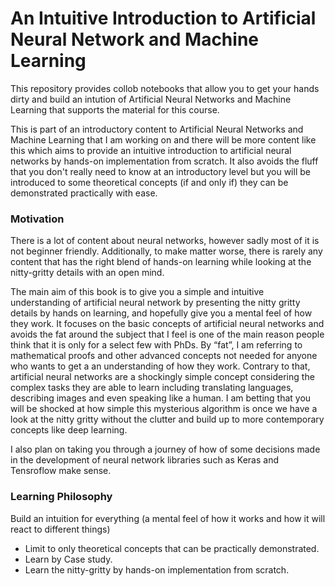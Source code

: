 # An Intuitive Introduction to Artificial Neural Network and Machine Learning

This repository provides collob notebooks that allow you to get your hands dirty and build an intution of Artificial Neural Networks and Machine Learning that supports the material for this course.

This is part of an introductory content to Artificial Neural Networks and Machine Learning that I am working on and there will be more content like this which aims to provide an intuitive introduction to artificial neural networks by hands-on implementation from scratch. It also avoids the fluff that you don't really need to know at an introductory level but you will be introduced to some theoretical concepts (if and only if) they can be demonstrated practically with ease.

### Motivation
There is a lot of content about neural networks, however sadly most of it is not beginner friendly. Additionally, to make matter worse, there is rarely any content that has the right blend of hands-on learning while looking at the nitty-gritty details with an open mind. 

The main aim of this book is to give you a simple and intuitive understanding of artificial neural network by presenting the nitty gritty details by hands on learning, and hopefully give you a mental feel of how they work. It focuses on the basic concepts of artificial neural networks and avoids the fat around the subject that I feel is one of the main reason people think that it is only for a select few with PhDs. By “fat”, I am referring to mathematical proofs and other advanced concepts not needed for anyone who wants to get a an understanding of how they work. Contrary to that, artificial neural networks are a shockingly simple concept considering the complex tasks they are able to learn including translating languages<REF>, describing images<REF> and even speaking like a human<REF>. I am betting that you will be shocked at how simple this mysterious algorithm is once we have a look at the nitty gritty without the clutter and build up to more contemporary concepts like deep learning. 

I also plan on taking you through a journey of how of some decisions made in the development of neural network libraries such as Keras and Tensroflow make sense.

### Learning Philosophy
Build an intuition for everything (a mental feel of how it works and how it will react to different things)
* Limit to only theoretical concepts that can be practically demonstrated.
* Learn by Case study.
* Learn the nitty-gritty by hands-on implementation from scratch.



